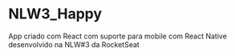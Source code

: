 # NLW3_Happy
App criado com React com suporte para mobile com React Native desenvolvido na NLW#3 da RocketSeat
